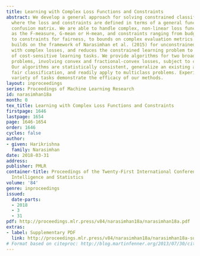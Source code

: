 ```yaml
---
title: Learning with Complex Loss Functions and Constraints
abstract: We develop a general approach for solving constrained classification problems,
  where the loss and constraints are defined in terms of a general function of the
  confusion matrix. We are able to handle complex, non-linear loss functions such
  as the F-measure, G-mean or H-mean, and constraints ranging from budget limits,
  to constraints for fairness, to bounds on complex evaluation metrics. Our approach
  builds on the framework of Narasimhan et al. (2015) for unconstrained classification
  with complex losses, and reduces the constrained learning problem to a sequence
  of cost-sensitive learning tasks. We provide algorithms for two broad families of
  problems, involving convex and fractional-convex losses, subject to convex constraints.
  Our algorithms are statistically consistent, generalize an existing approach for
  fair classification, and readily apply to multiclass problems. Experiments on a
  variety of tasks demonstrate the efficacy of our methods.
layout: inproceedings
series: Proceedings of Machine Learning Research
id: narasimhan18a
month: 0
tex_title: Learning with Complex Loss Functions and Constraints
firstpage: 1646
lastpage: 1654
page: 1646-1654
order: 1646
cycles: false
author:
- given: Harikrishna
  family: Narasimhan
date: 2018-03-31
address: 
publisher: PMLR
container-title: Proceedings of the Twenty-First International Conference on Artificial
  Intelligence and Statistics
volume: '84'
genre: inproceedings
issued:
  date-parts:
  - 2018
  - 3
  - 31
pdf: http://proceedings.mlr.press/v84/narasimhan18a/narasimhan18a.pdf
extras:
- label: Supplementary PDF
  link: http://proceedings.mlr.press/v84/narasimhan18a/narasimhan18a-supp.pdf
# Format based on citeproc: http://blog.martinfenner.org/2013/07/30/citeproc-yaml-for-bibliographies/
---
```

